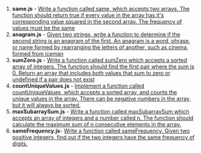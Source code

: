 1. **same.js** - [Write a function called same, which accepts two arrays. The function should return true if every value in the array has it's corresponding value squared in the second array. The frequency of values must be the same](./same.js)
2. **anagram.js** - [Given two strings, write a function to determine if the second string is an anagram of the first. An anagram is a word, phrase, or name formed by rearranging the letters of another, such as cinema, formed from iceman](./anagram.js)
3. **sumZero.js** - [Write a function called sumZero which accepts a sorted array of integers. The function should find the first pair where the sum is 0. Return an array that includes both values that sum to zero or undefined if a pair does not exist](./sumZero.js)
4. **countUniqueValues.js** - [Implement a function called countUniqueValues, which accepts a sorted array, and counts the unique values in the array. There can be negative numbers in the array, but it will always be sorted.](./countUniqueValues.js)
5. **maxSubarraySum.js** - [Write a function called maxSubarraySum which accepts an array of integers and a number called n. The function should calculate the maximum sum of n consecutive elements in the array.](./maxSubarraySum.js)
6. **sameFrequency.js**- [Write a function called sameFrequency. Given two positive integers, find out if the two integers have the same frequency of digits.](./sameFrequency.js)
